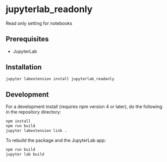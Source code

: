 # jupyterlab_readonly

Read only setting for notebooks


## Prerequisites

* JupyterLab

## Installation

```bash
jupyter labextension install jupyterlab_readonly
```

## Development

For a development install (requires npm version 4 or later), do the following in the repository directory:

```bash
npm install
npm run build
jupyter labextension link .
```

To rebuild the package and the JupyterLab app:

```bash
npm run build
jupyter lab build
```


